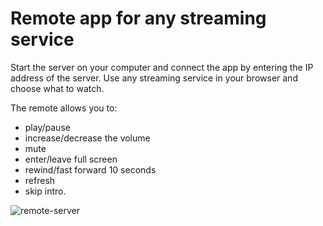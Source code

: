 # Remote app for any streaming service
Start the server on your computer and connect the app by entering the IP address of the server.
Use any streaming service in your browser and choose what to watch.

The remote allows you to:
* play/pause
* increase/decrease the volume
* mute
* enter/leave full screen
* rewind/fast forward 10 seconds
* refresh
* skip intro.

![remote-server](https://github.com/marbad1994/streaming-remote-app/assets/39617739/3895f93a-179b-4c67-8336-682ebfd3c585)
